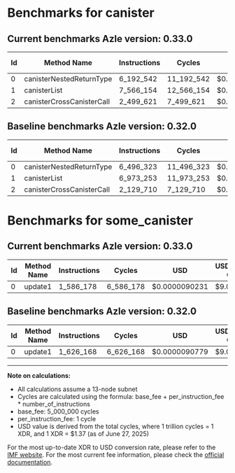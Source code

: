 # Benchmarks for canister

## Current benchmarks Azle version: 0.33.0
| Id | Method Name | Instructions | Cycles | USD | USD/Million Calls | Change |
|-----------|-------------|------------|--------|-----|--------------|-------|
| 0 | canisterNestedReturnType | 6_192_542 | 11_192_542 | $0.0000153338 | $15.33 | <font color="green">-303_781</font> |
| 1 | canisterList | 7_566_154 | 12_566_154 | $0.0000172156 | $17.21 | <font color="red">+592_901</font> |
| 2 | canisterCrossCanisterCall | 2_499_621 | 7_499_621 | $0.0000102745 | $10.27 | <font color="red">+369_911</font> |

## Baseline benchmarks Azle version: 0.32.0
| Id | Method Name | Instructions | Cycles | USD | USD/Million Calls |
|-----------|-------------|------------|--------|-----|--------------|
| 0 | canisterNestedReturnType | 6_496_323 | 11_496_323 | $0.0000157500 | $15.74 |
| 1 | canisterList | 6_973_253 | 11_973_253 | $0.0000164034 | $16.40 |
| 2 | canisterCrossCanisterCall | 2_129_710 | 7_129_710 | $0.0000097677 | $9.76 |

# Benchmarks for some_canister

## Current benchmarks Azle version: 0.33.0
| Id | Method Name | Instructions | Cycles | USD | USD/Million Calls | Change |
|-----------|-------------|------------|--------|-----|--------------|-------|
| 0 | update1 | 1_586_178 | 6_586_178 | $0.0000090231 | $9.02 | <font color="green">-39_990</font> |

## Baseline benchmarks Azle version: 0.32.0
| Id | Method Name | Instructions | Cycles | USD | USD/Million Calls |
|-----------|-------------|------------|--------|-----|--------------|
| 0 | update1 | 1_626_168 | 6_626_168 | $0.0000090779 | $9.07 |



---

**Note on calculations:**
- All calculations assume a 13-node subnet
- Cycles are calculated using the formula: base_fee + per_instruction_fee \* number_of_instructions
- base_fee: 5_000_000 cycles
- per_instruction_fee: 1 cycle
- USD value is derived from the total cycles, where 1 trillion cycles = 1 XDR, and 1 XDR = $1.37 (as of June 27, 2025)

For the most up-to-date XDR to USD conversion rate, please refer to the [IMF website](https://www.imf.org/external/np/fin/data/rms_sdrv.aspx).
For the most current fee information, please check the [official documentation](https://internetcomputer.org/docs/references/cycles-cost-formulas).